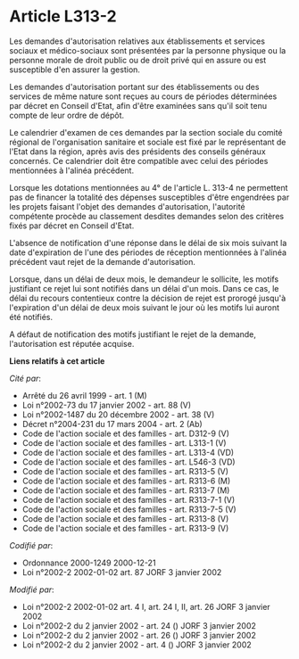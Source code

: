 # Article L313-2

Les demandes d'autorisation relatives aux établissements et services sociaux et médico-sociaux sont présentées par la
personne physique ou la personne morale de droit public ou de droit privé qui en assure ou est susceptible d'en assurer la
gestion.

Les demandes d'autorisation portant sur des établissements ou des services de même nature sont reçues au cours de périodes
déterminées par décret en Conseil d'Etat, afin d'être examinées sans qu'il soit tenu compte de leur ordre de dépôt.

Le calendrier d'examen de ces demandes par la section sociale du comité régional de l'organisation sanitaire et sociale est
fixé par le représentant de l'Etat dans la région, après avis des présidents des conseils généraux concernés. Ce calendrier
doit être compatible avec celui des périodes mentionnées à l'alinéa précédent.

Lorsque les dotations mentionnées au 4° de l'article L. 313-4 ne permettent pas de financer la totalité des dépenses
susceptibles d'être engendrées par les projets faisant l'objet des demandes d'autorisation, l'autorité compétente procède au
classement desdites demandes selon des critères fixés par décret en Conseil d'Etat.

L'absence de notification d'une réponse dans le délai de six mois suivant la date d'expiration de l'une des périodes de
réception mentionnées à l'alinéa précédent vaut rejet de la demande d'autorisation.

Lorsque, dans un délai de deux mois, le demandeur le sollicite, les motifs justifiant ce rejet lui sont notifiés dans un
délai d'un mois. Dans ce cas, le délai du recours contentieux contre la décision de rejet est prorogé jusqu'à l'expiration
d'un délai de deux mois suivant le jour où les motifs lui auront été notifiés.

A défaut de notification des motifs justifiant le rejet de la demande, l'autorisation est réputée acquise.

**Liens relatifs à cet article**

_Cité par_:

  - Arrêté du 26 avril 1999 - art. 1 (M)
  - Loi n°2002-73 du 17 janvier 2002 - art. 88 (V)
  - Loi n°2002-1487 du 20 décembre 2002 - art. 38 (V)
  - Décret n°2004-231 du 17 mars 2004 - art. 2 (Ab)
  - Code de l'action sociale et des familles - art. D312-9 (V)
  - Code de l'action sociale et des familles - art. L313-1 (V)
  - Code de l'action sociale et des familles - art. L313-4 (VD)
  - Code de l'action sociale et des familles - art. L546-3 (VD)
  - Code de l'action sociale et des familles - art. R313-5 (V)
  - Code de l'action sociale et des familles - art. R313-6 (M)
  - Code de l'action sociale et des familles - art. R313-7 (M)
  - Code de l'action sociale et des familles - art. R313-7-1 (V)
  - Code de l'action sociale et des familles - art. R313-7-5 (V)
  - Code de l'action sociale et des familles - art. R313-8 (V)
  - Code de l'action sociale et des familles - art. R313-9 (V)

_Codifié par_:

  - Ordonnance 2000-1249 2000-12-21
  - Loi n°2002-2 2002-01-02 art. 87 JORF 3 janvier 2002

_Modifié par_:

  - Loi n°2002-2 2002-01-02 art. 4 I, art. 24 I, II, art. 26 JORF 3 janvier 2002
  - Loi n°2002-2 du 2 janvier 2002 - art. 24 () JORF 3 janvier 2002
  - Loi n°2002-2 du 2 janvier 2002 - art. 26 () JORF 3 janvier 2002
  - Loi n°2002-2 du 2 janvier 2002 - art. 4 () JORF 3 janvier 2002
